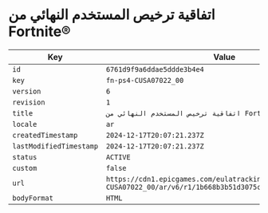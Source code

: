 # اتفاقية ترخيص المستخدم النهائي من Fortnite®

| Key | Value |
| --- | ----- |
| `id` | `6761d9f9a6ddae5ddde3b4e4` |
| `key` | `fn-ps4-CUSA07022_00` |
| `version` | `6` |
| `revision` | `1` |
| `title` | `اتفاقية ترخيص المستخدم النهائي من Fortnite®` |
| `locale` | `ar` |
| `createdTimestamp` | `2024-12-17T20:07:21.237Z` |
| `lastModifiedTimestamp` | `2024-12-17T20:07:21.237Z` |
| `status` | `ACTIVE` |
| `custom` | `false` |
| `url` | `https://cdn1.epicgames.com/eulatracking-download/fn-ps4-CUSA07022_00/ar/v6/r1/1b668b3b51d3075c1dce4bb463c94675.pdf` |
| `bodyFormat` | `HTML` |
